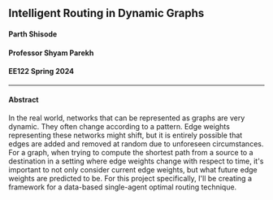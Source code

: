 ## Intelligent Routing in Dynamic Graphs

#### Parth Shisode <br>
#### Professor Shyam Parekh <br>
#### EE122 Spring 2024
---

#### Abstract
In the real world, networks that can be represented as graphs are very dynamic. They often change according to a pattern. Edge weights representing these networks might shift, but it is entirely possible that edges are added and removed at random due to unforeseen circumstances. For a graph, when trying to compute the shortest path from a source to a destination in a setting where edge weights change with respect to time, it's important to not only consider current edge weights, but what future edge weights are predicted to be. For this project specifically, I'll be creating a framework for a data-based single-agent optimal routing technique.